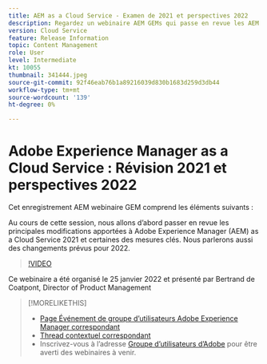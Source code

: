 ```yaml
---
title: AEM as a Cloud Service - Examen de 2021 et perspectives 2022
description: Regardez un webinaire AEM GEMs qui passe en revue les AEM as a Cloud Service en 2021. Obtenez également une vue d’ensemble de ce qui est en réserve pour 2022.
version: Cloud Service
feature: Release Information
topic: Content Management
role: User
level: Intermediate
kt: 10055
thumbnail: 341444.jpeg
source-git-commit: 92f46eab76b1a89216039d830b1683d259d3db44
workflow-type: tm+mt
source-wordcount: '139'
ht-degree: 0%

---
```



# Adobe Experience Manager as a Cloud Service : Révision 2021 et perspectives 2022

Cet enregistrement AEM webinaire GEM comprend les éléments suivants :

Au cours de cette session, nous allons d’abord passer en revue les principales modifications apportées à Adobe Experience Manager (AEM) as a Cloud Service 2021 et certaines des mesures clés. Nous parlerons aussi des changements prévus pour 2022.

>[!VIDEO](https://video.tv.adobe.com/v/341444/?quality=12&learn=on)

Ce webinaire a été organisé le 25 janvier 2022 et présenté par Bertrand de Coatpont, Director of Product Management

>[!MORELIKETHIS]
>
>* [Page Événement de groupe d’utilisateurs Adobe Experience Manager correspondant](https://aem-augs.adobe.com/events/details/adobe-experience-manager-aem-learning-chapter-presents-aem-gems-adobe-experience-manager-as-a-cloud-service-2021-review-and-2022-outlook/)
>* [Thread contextuel correspondant](https://adobe.ly/3rqbSOz)
>* Inscrivez-vous à l’adresse [Groupe d’utilisateurs d’Adobe](https://aem-augs.adobe.com/) pour être averti des webinaires à venir.

